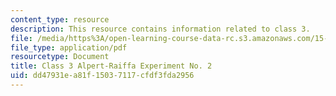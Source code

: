 ```yaml
---
content_type: resource
description: This resource contains information related to class 3.
file: /media/https%3A/open-learning-course-data-rc.s3.amazonaws.com/15-067-competitive-decision-making-and-negotiation-spring-2011/dd47931ea81f15037117cfdf3fda2956_MIT15_067S11_Cl3_Al-R_Ex2.pdf
file_type: application/pdf
resourcetype: Document
title: Class 3 Alpert-Raiffa Experiment No. 2
uid: dd47931e-a81f-1503-7117-cfdf3fda2956
---
```

